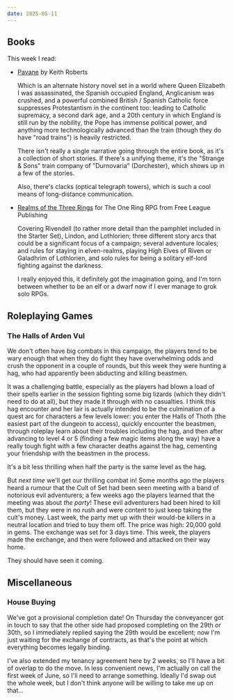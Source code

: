 ```yaml
---
date: 2025-05-11
---
```


## Books

This week I read:

- [Pavane][] by Keith Roberts

  Which is an alternate history novel set in a world where Queen Elizabeth I was
  assassinated, the Spanish occupied England, Anglicanism was crushed, and a
  powerful combined British / Spanish Catholic force suppresses Protestantism in
  the continent too: leading to Catholic supremacy, a second dark age, and a
  20th century in which England is still run by the nobility, the Pope has
  immense political power, and anything more technologically advanced than the
  train (though they do have "road trains") is heavily restricted.

  There isn't really a single narrative going through the entire book, as it's a
  collection of short stories.  If there's a unifying theme, it's the "Strange &
  Sons" train company of "Durnovaria" (Dorchester), which shows up in a few of
  the stories.

  Also, there's clacks (optical telegraph towers), which is such a cool means of
  long-distance communication.

- [Realms of the Three Rings][] for The One Ring RPG from Free League Publishing

  Covering Rivendell (to rather more detail than the pamphlet included in the
  Starter Set), Lindon, and Lothlorien; three different story arcs that could be
  a significant focus of a campaign; several adventure locales; and rules for
  staying in elven-realms, playing High Elves of Riven or Galadhrim of
  Lothlorien, and solo rules for being a solitary elf-lord fighting against the
  darkness.

  I really enjoyed this, it definitely got the imagination going, and I'm torn
  between whether to be an elf or a dwarf now if I ever manage to grok solo
  RPGs.

[Pavane]: https://en.wikipedia.org/wiki/Pavane_(novel)
[Realms of the Three Rings]: https://freeleaguepublishing.com/shop/the-one-ring/realms-of-the-three-rings/


## Roleplaying Games

### The Halls of Arden Vul

We don't often have big combats in this campaign, the players tend to be wary
enough that when they do fight they have overwhelming odds and crush the
opponent in a couple of rounds, but this week they were hunting a hag, who had
apparently been abducting and killing beastmen.

It was a challenging battle, especially as the players had blown a load of their
spells earlier in the session fighting some big lizards (which they didn't need
to do at all), but they made it through with no casualties.  I think this hag
encounter and her lair is actually intended to be the culmination of a quest arc
for characters a few levels lower: you enter the Halls of Thoth (the easiest
part of the dungeon to access), quickly encounter the beastmen, through roleplay
learn about their troubles including the hag, and then after advancing to level
4 or 5 (finding a few magic items along the way) have a really tough fight with
a few character deaths against the hag, cementing your friendship with the
beastmen in the process.

It's a bit less thrilling when half the party is the same level as the hag.

But *next time* we'll get our thrilling combat in!  Some months ago the players
heard a rumour that the Cult of Set had been seen meeting with a band of
notorious evil adventurers; a few weeks ago the players learned that the meeting
was about *the party*!  These evil adventurers had been hired to kill them, but
they were in no rush and were content to just keep taking the cult's money.
Last week, the party met up with their would-be killers in a neutral location
and tried to buy them off.  The price was high: 20,000 gold in gems.  The
exchange was set for 3 days time.  This week, the players made the exchange, and
then were followed and attacked on their way home.

They should have seen it coming.


## Miscellaneous

### House Buying

We've got a provisional completion date!  On Thursday the conveyancer got in touch
to say that the other side had proposed completing on the 29th or 30th, so I
immediately replied saying the 29th would be excellent; now I'm just waiting for
the exchange of contracts, as that's the point at which everything becomes
legally binding.

I've also extended my tenancy agreement here by 2 weeks, so I'll have a bit of
overlap to do the move.  In less convenient news, I'm actually on call the first
week of June, so I'll need to arrange something.  Ideally I'd swap out the whole
week, but I don't think anyone will be willing to take me up on that...
